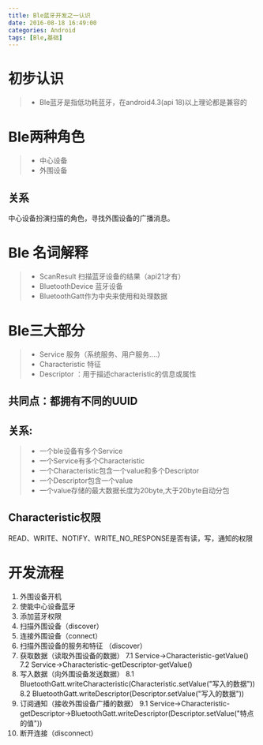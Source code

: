 ```yaml
---
title: Ble蓝牙开发之一认识
date: 2016-08-18 16:49:00
categories: Android
tags: [Ble,基础]
---
```


# 初步认识
>* Ble蓝牙是指低功耗蓝牙，在android4.3(api 18)以上理论都是兼容的

# Ble两种角色
>* 中心设备
>* 外围设备

## 关系
中心设备扮演扫描的角色，寻找外围设备的广播消息。

# Ble 名词解释
>* ScanResult 扫描蓝牙设备的结果（api21才有）
>* BluetoothDevice 蓝牙设备
>* BluetoothGatt作为中央来使用和处理数据

# Ble三大部分
>* Service 服务（系统服务、用户服务....）
>* Characteristic 特征
>* Descriptor ：用于描述characteristic的信息或属性

## 共同点：都拥有不同的UUID

## 关系: 
>* 一个ble设备有多个Service
>* 一个Service有多个Characteristic
>* 一个Characteristic包含一个value和多个Descriptor
>* 一个Descriptor包含一个value
>* 一个value存储的最大数据长度为20byte,大于20byte自动分包

## Characteristic权限
READ、WRITE、NOTIFY、WRITE_NO_RESPONSE是否有读，写，通知的权限

# 开发流程
1. 外围设备开机
2. 使能中心设备蓝牙
3. 添加蓝牙权限
4. 扫描外围设备（discover）
5. 连接外围设备（connect）
6. 扫描外围设备的服务和特征 （discover）
7. 获取数据（读取外围设备的数据）
  7.1 Service->Characteristic-getValue()
  7.2 Service->Characteristic-getDescriptor-getValue()
8. 写入数据（向外围设备发送数据）
  8.1 BluetoothGatt.writeCharacteristic(Characteristic.setValue("写入的数据"))
  8.2 BluetoothGatt.writeDescriptor(Descriptor.setValue("写入的数据"))
9. 订阅通知（接收外围设备广播的数据）
  9.1 Service->Characteristic-getDescriptor->BluetoothGatt.writeDescriptor(Descriptor.setValue("特点的值"))
10. 断开连接（disconnect）


